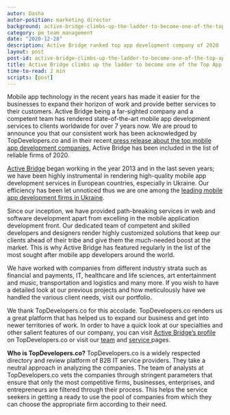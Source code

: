 ```yaml
---
autor: Dasha
autor-position: marketing director
background: active-bridge-climbs-up-the-ladder-to-become-one-of-the-top-app-development-company-of-2020-back
category: pm_team_management
date: "2020-12-28"
description: Active Bridge ranked top app development company of 2020
layout: post
post-id: active-bridge-climbs-up-the-ladder-to-become-one-of-the-top-app-development-company-of-2020
title: Active Bridge climbs up the ladder to become one of the Top App Development Company of 2020
time-to-read: 2 min
scripts: [post]
---
```


Mobile app technology in the recent years has made it easier for the businesses to expand their horizon of work and provide better services to their customers. Active Bridge being a far-sighted company and a competent team has rendered state-of-the-art mobile app development services to clients worldwide for over 7 years now. We are proud to announce you that our consistent work has been acknowledged by TopDevelopers.co and in their recent[ press release about the top mobile app development companies](https://www.topdevelopers.co/press-releases/top-mobile-app-developers-october-2020), Active Bridge has been included in the list of reliable firms of 2020. 

[Active Bridge](https://activebridge.org/about) began working in the year 2013 and in the last seven years; we have been highly instrumental in rendering high-quality mobile app development services in European countries, especially in Ukraine. Our efficiency has been let unnoticed thus we are one among the [leading mobile app development firms in Ukraine](https://www.topdevelopers.co/directory/mobile-app-developers/country/ukraine?page=2#active-bridge). 

Since our inception, we have provided path-breaking services in web and software development apart from excelling in the mobile application development front. Our dedicated team of competent and skilled developers and designers render highly customized solutions that keep our clients ahead of their tribe and give them the much-needed boost at the market. This is why Active Bridge has featured regularly in the list of the most sought after mobile app developers around the world. 

We have worked with companies from different industry strata such as financial and payments, IT, healthcare and life sciences, art entertainment and music, transportation and logistics and many more. If you wish to have a detailed look at our previous projects and how meticulously have we handled the various client needs, visit our portfolio. 

We thank TopDevelopers.co for this accolade. TopDevelopers.co renders us a great platform that has helped us to expand our business and get into newer territories of work. In order to have a quick look at our specialties and other salient features of our company, you can visit [Active Bridge’s profile](https://www.topdevelopers.co/profile/active-bridge) on TopDevelopers.co or visit our [team](https://activebridge.org/team) and [service ](https://activebridge.org/services)pages.

**Who is TopDevelopers.co?**
TopDevelopers.co is a widely respected directory and review platform of B2B IT service providers. They take a neutral approach in analyzing the companies. The team of analysts at TopDevelopers.co vets the companies through stringent parameters that ensure that only the most competitive firms, businesses, enterprises, and entrepreneurs are filtered through their process. This helps the service seekers in getting a ready to use the pool of companies from which they can choose the appropriate firm according to their need.
